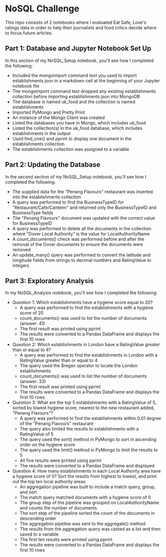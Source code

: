 # NoSQL Challenge

This repo consists of 2 notebooks where I evaluated Eat Safe, Love's ratings data in order to help their journalists and food critics decide where to focus future articles. 

## Part 1: Database and Jupyter Notebook Set Up
In this section of my NoSQL_Setup notebook, you'll see how I completed the following: 
- Included the mongoimport command text you used to import establishments.json in a markdown cell at the beginning of your Jupyter notebook file 
- The mongoimport command text dropped any existing establishments collection before importing establishments.json into MongoDB 
- The database is named uk_food and the collection is named establishments 
- Imported PyMongo and Pretty Print 
- An instance of the Mongo Client was created 
- Listed the databases you have in Mongo, which includes uk_food 
- Listed the collection(s) in the uk_food database, which includes establishments in the output 
- Used find_one() and pprint to display one document in the establishments collection 
- The establishments collection was assigned to a variable

## Part 2: Updating the Database
In the second section of my NoSQL_Setup notebook, you'll see how I completed the following: 
- The supplied data for the "Penang Flavours" restaurant was inserted into the establishments collection 
- A query was performed to find the BusinessTypeID for "Restaurant/Cafe/Canteen" and returned only the BusinessTypeID and BusinessType fields 
- The "Penang Flavours" document was updated with the correct value for BusinessTypeID 
- A query was performed to delete all the documents in the collection where "Dover Local Authority" is the value for LocalAuthorityName 
- A count_documents() check was performed before and after the removal of the Dover documents to ensure the documents were removed 
- An update_many() query was performed to convert the latitude and longitude fields from strings to decimal numbers and RatingValue to integers

## Part 3: Exploratory Analysis 
In my NoSQL_Analysis notebook, you'll see how I completed the following: 
- Question 1: Which establishments have a hygiene score equal to 20? 
  - A query was performed to find the establishments with a hygiene score of 20 
  - count_documents() was used to list the number of documents (answer: 41) 
  - The first result was printed using pprint 
  - The results were converted to a Pandas DataFrame and displays the first 10 rows 
- Question 2: Which establishments in London have a RatingValue greater than or equal to 4? 
  - A query was performed to find the establishments in London with a RatingValue greater than or equal to 4 
  - The query used the $regex operator to locate the London establishments 
  - count_documents() was used to list the number of documents (answer: 33) 
  - The first result was printed using pprint 
  - The results were converted to a Pandas DataFrame and displays the first 10 rows 
- Question 3: What are the top 5 establishments with a RatingValue of 5, sorted by lowest hygiene score, nearest to the new restaurant added, "Penang Flavours"? 
  - A query was performed to find the establishments within 0.01 degree of the "Penang Flavours" restaurant
  - The query also limited the results to establishments with a RatingValue of 5 
  - The query used the sort() method in PyMongo to sort in ascending order on the hygiene score 
  - The query used the limit() method in PyMongo to limit the results to 5 
  - All five results were printed using pprint 
  - The results were converted to a Pandas DataFrame and displayed 
- Question 4: How many establishments in each Local Authority area have a hygiene score of 0? Sort the results from highest to lowest, and print out the top ten local authority areas. 
  - An aggregation pipeline was built to include a match query, group, and sort 
  - The match query matched documents with a hygiene score of 0
  - The group step of the pipeline was grouped on LocalAuthorityName and counts the number of documents 
  - The sort step of the pipeline sorted the count of the documents in descending order 
  - The aggregation pipeline was sent to the aggregate() method 
  - The results from the aggregation query was casted as a list and then saved to a variable 
  - The first ten results were printed using pprint 
  - The results were converted to a Pandas DataFrame and displays the first 10 rows 
